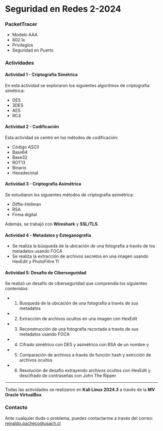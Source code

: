 # Seguridad en Redes 2-2024

### PacketTracer
- Modelo AAA
- 802.1x
- Privilegios
- Seguridad en Puerto

### Actividades

#### Actividad 1 - Criptografía Simétrica
En esta actividad se exploraron los siguientes algoritmos de criptografía simétrica:
- DES
- 3DES
- AES
- RC4

#### Actividad 2 - Codificación
Esta actividad se centró en los métodos de codificación:
- Código ASCII
- Base64
- Base32
- ROT13
- Binario
- Hexadecimal

#### Actividad 3 - Criptografía Asimétrica
Se estudiaron los siguientes métodos de criptografía asimétrica:
- Diffie-Hellman
- RSA
- Firma digital

Además, se trabajó con **Wireshark** y **SSL/TLS**.

#### Actividad 4 - Metadatos y Esteganografía
- Se realiza la búsqueda de la ubicación de una fotografía a través de los metadatos usando FOCA
- Se realiza la extracción de archivos secretos en una imagen usando HexEdit y PhotoFiltre 11

#### Actividad 5: Desafío de Ciberseguridad
Se realizó un desafío de ciberseguridad que comprendía los siguientes contenidos:
- 1. Busqueda de la ubicación de una fotografía a través de sus metadatos
- 2. Extracción de archivos ocultos en una imagen con HexEdit
- 3. Reconstrucción de una fotografía recortada a través de sus metadatos usando FOCA
- 4. Cifrado simétrico con DES y asimétrico con RSA de un nombre y 
- 5. Comparación de archivos a través de función hash y extrcción de archivos ocultos
- 6. Resolución de desafío extrayendo archivos ocultos con HexEdit y descifrado de contraseñas con John The Ripper
---

Todas las actividades se realizaron en **Kali Linux 2024.3** a través de la **MV Oracle VirtualBox**.

### Contacto
Ante cualquier duda o problema, puedes contactarme a través del correo: [reinaldo.pacheco@usach.cl](mailto:reinaldo.pacheco@usach.cl)
